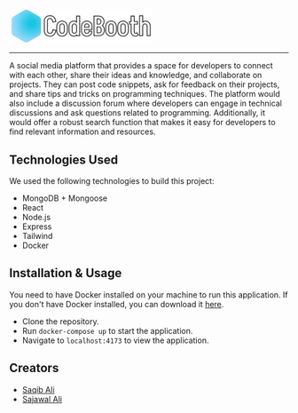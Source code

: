 <img src="frontend/public/logo-full.png" width="256" />

<hr/>
A social media platform that provides a space for developers to connect with each other, share their ideas and knowledge, and collaborate on projects. They can post code snippets, ask for feedback on their projects, and share tips and tricks on programming techniques. The platform would also include a discussion forum where developers can engage in technical discussions and ask questions related to programming. Additionally, it would offer a robust search function that makes it easy for developers to find relevant information and resources.

## Technologies Used
We used the following technologies to build this project:

* MongoDB + Mongoose
* React
* Node.js
* Express
* Tailwind
* Docker

## Installation & Usage
You need to have Docker installed on your machine to run this application. If you don't have Docker installed, you can download it [here](https://www.docker.com/products/docker-desktop).
* Clone the repository.
* Run ```docker-compose up``` to start the application.
* Navigate to ```localhost:4173``` to view the application.

## Creators
* [Saqib Ali](https://github.com/SaqibAMA)
* [Sajawal Ali](https://github.com/Sajawal007)


